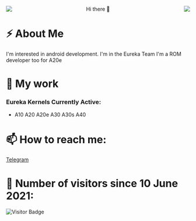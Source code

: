 <p align="center">
  Hi there 👋
  
 <img align="left" src="https://raw.githubusercontent.com/roynatech2544/readme-generator/master/generated/languages.svg"/>
 <img align="right" src="https://raw.githubusercontent.com/roynatech2544/readme-generator/master/generated/overview.svg"/>
 
</p>


# ⚡ About Me
I'm interested in android development. I'm in the Eureka Team
I'm a ROM developer too for A20e


# 🔭 My work

### Eureka Kernels Currently Active:

- A10 A20 A20e A30 A30s A40

# 📫 How to reach me:

[Telegram](https://t.me/roynatech)

# 🤔 Number of visitors since 10 June 2021:
![Visitor Badge](https://visitor-badge.laobi.icu/badge?page_id=roynatech2544.roynatech2544)
